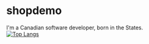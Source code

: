 # shopdemo
I'm a Canadian software developer, born in the States.  
[![Top Langs](https://github-readme-stats.vercel.app/api/top-langs/?username=groundseed)](https://github.com/anuraghazra/github-readme-stats)
